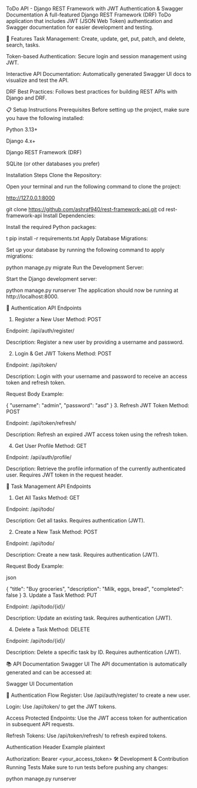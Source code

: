 ToDo API - Django REST Framework with JWT Authentication & Swagger Documentation
A full-featured Django REST Framework (DRF) ToDo application that includes JWT (JSON Web Token) authentication and Swagger documentation for easier development and testing.

🚀 Features
Task Management: Create, update, get, put, patch, and delete, search,  tasks.

Token-based Authentication: Secure login and session management using JWT.

Interactive API Documentation: Automatically generated Swagger UI docs to visualize and test the API.

DRF Best Practices: Follows best practices for building REST APIs with Django and DRF.

📋 Setup Instructions
Prerequisites
Before setting up the project, make sure you have the following installed:

Python 3.13+

Django 4.x+

Django REST Framework (DRF)

SQLite (or other databases you prefer)

Installation Steps
Clone the Repository:

Open your terminal and run the following command to clone the project:

http://127.0.0.1:8000

git clone https://github.com/ashraf940/rest-framework-api.git
cd rest-framework-api
Install Dependencies:

Install the required Python packages:

t
pip install -r requirements.txt
Apply Database Migrations:

Set up your database by running the following command to apply migrations:


python manage.py migrate
Run the Development Server:

Start the Django development server:


python manage.py runserver
The application should now be running at http://localhost:8000.

🔑 Authentication API Endpoints
1. Register a New User
Method: POST

Endpoint: /api/auth/register/

Description: Register a new user by providing a username and password.

2. Login & Get JWT Tokens
Method: POST

Endpoint: /api/token/

Description: Login with your username and password to receive an access token and refresh token.

Request Body Example:


{
  "username": "admin",
  "password": "asd"
}
3. Refresh JWT Token
Method: POST

Endpoint: /api/token/refresh/

Description: Refresh an expired JWT access token using the refresh token.

4. Get User Profile
Method: GET

Endpoint: /api/auth/profile/

Description: Retrieve the profile information of the currently authenticated user. Requires JWT token in the request header.

📝 Task Management API Endpoints
1. Get All Tasks
Method: GET

Endpoint: /api/todo/

Description: Get all tasks. Requires authentication (JWT).

2. Create a New Task
Method: POST

Endpoint: /api/todo/

Description: Create a new task. Requires authentication (JWT).

Request Body Example:

json

{
  "title": "Buy groceries",
  "description": "Milk, eggs, bread",
  "completed": false
}
3. Update a Task
Method: PUT

Endpoint: /api/todo/{id}/

Description: Update an existing task. Requires authentication (JWT).

4. Delete a Task
Method: DELETE

Endpoint: /api/todo/{id}/

Description: Delete a specific task by ID. Requires authentication (JWT).

📚 API Documentation
Swagger UI
The API documentation is automatically generated and can be accessed at:

Swagger UI Documentation

🔐 Authentication Flow
Register: Use /api/auth/register/ to create a new user.

Login: Use /api/token/ to get the JWT tokens.

Access Protected Endpoints: Use the JWT access token for authentication in subsequent API requests.

Refresh Tokens: Use /api/token/refresh/ to refresh expired tokens.

Authentication Header Example
plaintext

Authorization: Bearer <your_access_token>
🛠️ Development & Contribution
Running Tests
Make sure to run tests before pushing any changes:


python manage.py runserver
